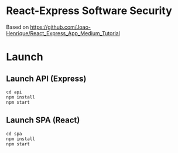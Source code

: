 # React-Express Software Security

Based on https://github.com/Joao-Henrique/React_Express_App_Medium_Tutorial

# Launch

## Launch API (Express)

```shell
cd api
npm install
npm start
```

## Launch SPA (React)

```shell
cd spa
npm install
npm start
```